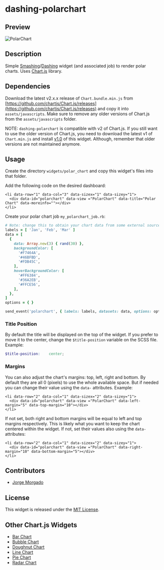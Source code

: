 # dashing-polarchart

## Preview

![PolarChart](https://raw.githubusercontent.com/wiki/jorgemorgado/dashing-polarchart/polarchart.png)

## Description

Simple [Smashing](https://smashing.github.io/)/[Dashing](http://shopify.github.com/dashing)
widget (and associated job) to render polar charts. Uses [Chart.js](http://www.chartjs.org/) library.

## Dependencies

Download the latest v2.x.x release of `Chart.bundle.min.js` from
[https://github.com/chartjs/Chart.js/releases](https://github.com/chartjs/Chart.js/releases)
and copy it into `assets/javascripts`. Make sure to remove any older versions
of Chart.js from the `assets/javascripts` folder.

NOTE: `dashing-polarchart` is compatible with v2 of Chart.js. If you still
want to use the older version of Chart.js, you need to download the latest v1
of `Chart.min.js` and install [v1.0](https://github.com/jorgemorgado/dashing-polarchart/releases/tag/v1.0)
of this widget. Although, remember that older versions are not maintained
anymore.

## Usage

Create the directory `widgets/polar_chart` and copy this widget's files
into that folder.

Add the following code on the desired dashboard:

```erb
<li data-row="1" data-col="3" data-sizex="1" data-sizey="1">
  <div data-id="polarchart" data-view ="PolarChart" data-title="Polar Chart" data-moreinfo=""></div>
</li>
```

Create your polar chart job `my_polarchart_job.rb`:

```ruby
# Note: change this to obtain your chart data from some external source
labels = [ 'Jan', 'Feb', 'Mar' ]
data = [
  {
    data: Array.new(3) { rand(30) },
    backgroundColor: [
      '#F7464A',
      '#46BFBD',
      '#FDB45C',
    ],
    hoverBackgroundColor: [
      '#FF6384',
      '#36A2EB',
      '#FFCE56',
    ],
  },
]
options = { }

send_event('polarchart', { labels: labels, datasets: data, options: options })
```

### Title Position

By default the title will be displayed on the top of the widget. If you
prefer to move it to the center, change the `$title-position` variable on the
SCSS file. Example:

```scss
$title-position:    center;
```

### Margins

You can also adjust the chart's margins: top, left, right and bottom. By
default they are all 0 (pixels) to use the whole available space. But if
needed you can change their value using the `data-` attributes. Example:

```erb
<li data-row="2" data-col="1" data-sizex="2" data-sizey="1">
  <div data-id="polarchart" data-view ="PolarChart" data-left-margin="5" data-top-margin="10"></div>
</li>
```

If not set, both right and bottom margins will be equal to left and top margins
respectively. This is likely what you want to keep the chart centered within
the widget. If not, set their values also using the `data-` attributes:

```erb
<li data-row="2" data-col="1" data-sizex="2" data-sizey="1">
  <div data-id="polarchart" data-view ="PolarChart" data-right-margin="10" data-bottom-margin="5"></div>
</li>
```

## Contributors

- [Jorge Morgado](https://github.com/jorgemorgado)

## License

This widget is released under the [MIT License](http://www.opensource.org/licenses/MIT).

## Other Chart.js Widgets

- [Bar Chart](https://github.com/jorgemorgado/dashing-barchart)
- [Bubble Chart](https://github.com/jorgemorgado/dashing-bubblechart)
- [Doughnut Chart](https://github.com/jorgemorgado/dashing-doughnutchart)
- [Line Chart](https://github.com/jorgemorgado/dashing-linechart)
- [Pie Chart](https://github.com/jorgemorgado/dashing-piechart)
- [Radar Chart](https://github.com/jorgemorgado/dashing-radarchart)
